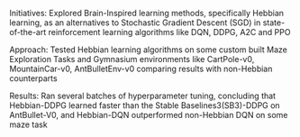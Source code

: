 Initiatives: Explored Brain-Inspired learning methods, specifically Hebbian learning, as an alternatives to Stochastic Gradient Descent (SGD) in state-of-the-art reinforcement learning algorithms like DQN, DDPG, A2C and PPO

Approach: Tested Hebbian learning algorithms on some custom built Maze Exploration Tasks and Gymnasium environments like CartPole-v0, MountainCar-v0, AntBulletEnv-v0 comparing results with non-Hebbian counterparts

Results: Ran several batches of hyperparameter tuning, concluding that Hebbian-DDPG learned faster than the Stable Baselines3(SB3)-DDPG on AntBullet-V0, and Hebbian-DQN outperformed non-Hebbian DQN on some maze task
